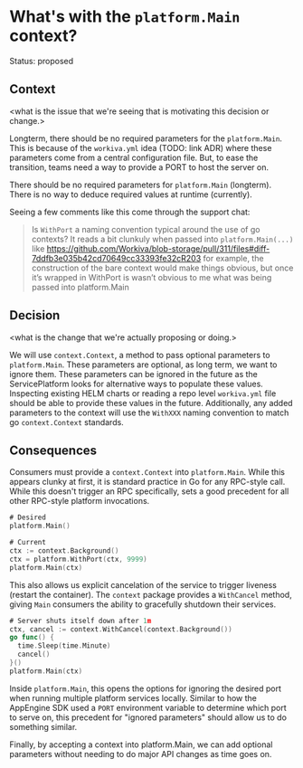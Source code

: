 # What's with the `platform.Main` context?
Status: proposed

## Context
<what is the issue that we're seeing that is motivating this decision or change.>

Longterm, there should be no required parameters for the `platform.Main`.
This is because of the `workiva.yml` idea (TODO: link ADR) where these parameters come from a central configuration file.
But, to ease the transition, teams need a way to provide a PORT to host the server on.

There should be no required parameters for `platform.Main` (longterm).
There is no way to deduce required values at runtime (currently).

Seeing a few comments like this come through the support chat:

> Is `WithPort` a naming convention typical around the use of go contexts?
> It reads a bit clunkuly when passed into `platform.Main(...)` like https://github.com/Workiva/blob-storage/pull/311/files#diff-7ddfb3e035b42cd70649cc33393fe32cR203 for example, the construction of the bare context would make things obvious, but once it’s wrapped in WithPort is wasn’t obvious to me what was being passed into platform.Main

## Decision
<what is the change that we're actually proposing or doing.>

We will use `context.Context`, a method to pass optional parameters to `platform.Main`.
These parameters are optional, as long term, we want to ignore them.
These parameters can be ignored in the future as the ServicePlatform looks for alternative ways to populate these values.
Inspecting existing HELM charts or reading a repo level `workiva.yml` file should be able to provide these values in the future.
Additionally, any added parameters to the context will use the `WithXXX` naming convention to match go `context.Context` standards.

## Consequences
<what becomes easier or more difficult to do because of this change.>

Consumers must provide a `context.Context` into `platform.Main`.
While this appears clunky at first, it is standard practice in Go for any RPC-style call.
While this doesn't trigger an RPC specifically, sets a good precedent for all other RPC-style platform invocations.

```go
# Desired
platform.Main()

# Current
ctx := context.Background()
ctx = platform.WithPort(ctx, 9999)
platform.Main(ctx)
```

This also allows us explicit cancelation of the service to trigger liveness (restart the container).
The `context` package provides a `WithCancel` method, giving `Main` consumers the ability to gracefully shutdown their services.

```go
# Server shuts itself down after 1m
ctx, cancel := context.WithCancel(context.Background())
go func() {
  time.Sleep(time.Minute)
  cancel()
}()
platform.Main(ctx)
```

Inside `platform.Main`, this opens the options for ignoring the desired port when running multiple platform services locally.
Similar to how the AppEngine SDK used a `PORT` environment variable to determine which port to serve on, this precedent for "ignored parameters" should allow us to do something similar.

Finally, by accepting a context into platform.Main, we can add optional parameters without needing to do major API changes as time goes on.
